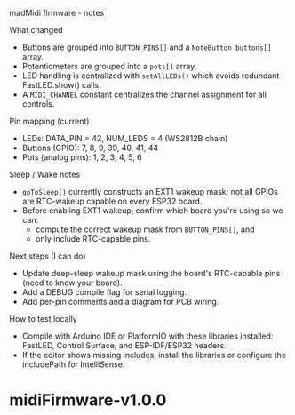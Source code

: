 madMidi firmware - notes

What changed

- Buttons are grouped into `BUTTON_PINS[]` and a `NoteButton buttons[]` array.
- Potentiometers are grouped into a `pots[]` array.
- LED handling is centralized with `setAllLEDs()` which avoids redundant FastLED.show() calls.
- A `MIDI_CHANNEL` constant centralizes the channel assignment for all controls.

Pin mapping (current)

- LEDs: DATA_PIN = 42, NUM_LEDS = 4 (WS2812B chain)
- Buttons (GPIO): 7, 8, 9, 39, 40, 41, 44
- Pots (analog pins): 1, 2, 3, 4, 5, 6

Sleep / Wake notes

- `goToSleep()` currently constructs an EXT1 wakeup mask; not all GPIOs are RTC-wakeup capable on every ESP32 board.
- Before enabling EXT1 wakeup, confirm which board you're using so we can:
  - compute the correct wakeup mask from `BUTTON_PINS[]`, and
  - only include RTC-capable pins.

Next steps (I can do)

- Update deep-sleep wakeup mask using the board's RTC-capable pins (need to know your board).
- Add a DEBUG compile flag for serial logging.
- Add per-pin comments and a diagram for PCB wiring.

How to test locally

- Compile with Arduino IDE or PlatformIO with these libraries installed: FastLED, Control Surface, and ESP-IDF/ESP32 headers.
- If the editor shows missing includes, install the libraries or configure the includePath for IntelliSense.
# midiFirmware-v1.0.0
